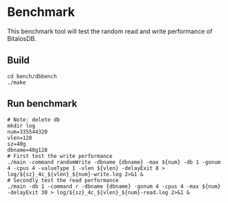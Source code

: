 # Benchmark

This benchmark tool will test the random read and write performance of BitalosDB.

## Build

```
cd bench/dbbench
./make
```

## Run benchmark

```
# Note: delete db
mkdir log
num=335544320
vlen=128
sz=40g
dbname=40g128
# First test the write performance
./main -command randomWrite -dbname {dbname} -max ${num} -db 1 -gonum 4 -cpus 4 -valueType 1 -vlen ${vlen} -delayExit 8 > log/${sz}_4c_${vlen}_${num}-write.log 2>&1 &
# Secondly test the read performance
./main -db 1 -command r -dbname {dbname} -gonum 4 -cpus 4 -max ${num} -delayExit 30 > log/${sz}_4c_${vlen}_${num}-read.log 2>&1 &
```